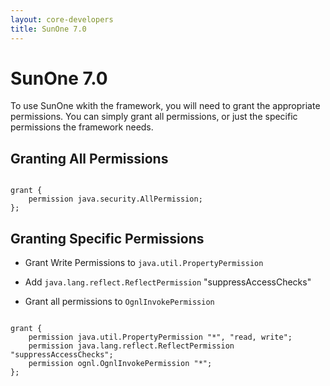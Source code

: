 ```yaml
---
layout: core-developers
title: SunOne 7.0
---
```


# SunOne 7.0

To use SunOne wkith the framework, you will need to grant the appropriate permissions\. You can simply grant all permissions, or just the specific permissions the framework needs\.

## Granting All Permissions



~~~~~~~

grant {
	permission java.security.AllPermission;
};

~~~~~~~

## Granting Specific Permissions

+ Grant Write Permissions to `java.util.PropertyPermission`
+ Add `java.lang.reflect.ReflectPermission` "suppressAccessChecks"

+ Grant all permissions to `OgnlInvokePermission`


~~~~~~~

grant {
	permission java.util.PropertyPermission "*", "read, write";
	permission java.lang.reflect.ReflectPermission "suppressAccessChecks";
	permission ognl.OgnlInvokePermission "*";
};

~~~~~~~
